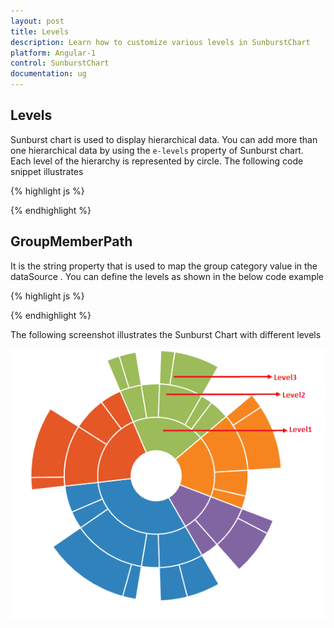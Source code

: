 ```yaml
---
layout: post
title: Levels
description: Learn how to customize various levels in SunburstChart
platform: Angular-1
control: SunburstChart
documentation: ug
---
```


## Levels

Sunburst chart is used to display hierarchical data. You can add more than one hierarchical data by using the `e-levels` property of Sunburst chart. Each level of the hierarchy is represented by circle.
The following code snippet illustrates 

{% highlight js %}
<div id="container" ej-sunburstchart  e-levels= "levels">
</div>
     

{% endhighlight %}

## GroupMemberPath

It is the string property that is used to map the group category value in the dataSource .
You can define the levels as shown in the below code example

{% highlight js %}

 <div id="container" ej-sunburstchart  e-levels= "levels">
 </div>
 <script>
 angular.module('SunburstChartApp', ['ejangular'])
 .controller('SunburstChartCtrl', function ($scope) {
 $scope.levels = [
 { groupMemberPath:"Level1"},
 {groupMemberPath:"Level2"},
 { groupMemberPath:"Level3"},
];
</script>

{% endhighlight %}

The following screenshot illustrates the Sunburst Chart with different levels

![](Levels_images/Levels_img1.png)
